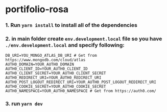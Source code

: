 # portifolio-rosa

### 1. Run `yarn install` to install all of the dependencies

### 2. in main folder create `env.development.local` file so you have `./env.development.local` and specify following:

```
DB_URI=YOU_MONGO_ATLAS_DB_URI # Get from https://www.mongodb.com/cloud/atlas
AUTH0_DOMAIN=YOUR_AUTH0_DOMAIN
AUTH0_CLIENT_ID=YOUR_AUTH0_CLIENT_ID
AUTH0_CLIENT_SECRET=YOUR_AUTH0_CLIENT_SECRET
AUTH0_REDIRECT_URI=YOUR_AUTH0_REDIRECT_URI
AUTH0_POST_LOGOUT_REDIRECT_URI=YOUR_AUTH0_POST_LOGOUT_REDIRECT_URI
AUTH0_COOKIE_SECRET=YOUR_AUTH0_COOKIE_SECRET
AUTH0_NAMESPACE=YOUR_AUTH0_NAMESPACE # Get from https://auth0.com/

```

### 3. run `yarn dev`
